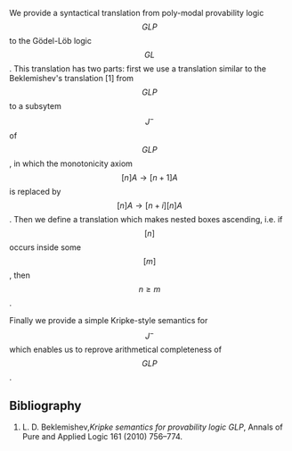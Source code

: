 

We provide a syntactical translation from poly-modal provability logic $$GLP$$ 
to the Gödel-Löb logic $$GL$$.  This translation has two parts: first we use a translation 
similar to the Beklemishev's translation [1] from $$GLP$$ to a subsytem $$J^-$$
of $$GLP$$, in which the monotonicity axiom $$[n] A\to[n+1] A$$ is replaced by 
$$[n] A\to [n+i] [n] A$$. 
Then we define a translation which makes  nested boxes ascending, 
i.e. if $$[n]$$ occurs inside some $$[m]$$, then $$n\geq m$$.

Finally we provide a simple Kripke-style semantics for 
$$J^-$$  which enables us to reprove arithmetical completeness of $$GLP$$. 


## Bibliography
1. L. D. Beklemishev,_Kripke semantics for provability logic GLP_,  Annals of Pure and Applied Logic 161 (2010) 756–774.




 
